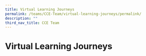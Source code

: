 ```yaml
---
title: Virtual Learning Journeys
permalink: /teams/CCE-Team/virtual-learning-journeys/permalink/
description: ""
third_nav_title: CCE Team
---
```

Virtual Learning Journeys
=========================
